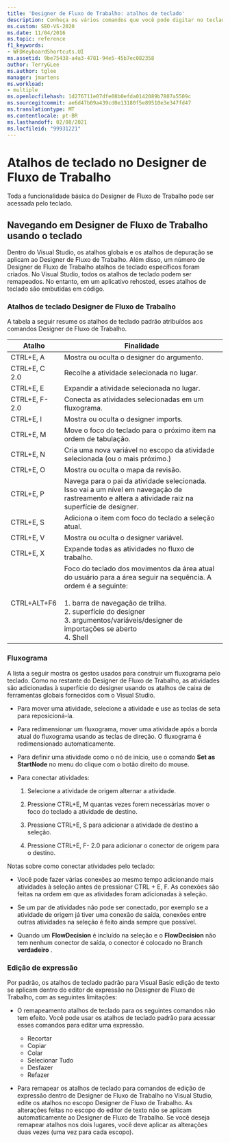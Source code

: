 ```yaml
---
title: 'Designer de Fluxo de Trabalho: atalhos de teclado'
description: Conheça os vários comandos que você pode digitar no teclado para navegar pelo Designer de Fluxo de Trabalho no Visual Studio.
ms.custom: SEO-VS-2020
ms.date: 11/04/2016
ms.topic: reference
f1_keywords:
- WFDKeyboardShortcuts.UI
ms.assetid: 9be75438-a4a3-4781-94e5-45b7ec082358
author: TerryGLee
ms.author: tglee
manager: jmartens
ms.workload:
- multiple
ms.openlocfilehash: 1d276711e07dfe08b0efda0142089b7807a5509c
ms.sourcegitcommit: ae6d47b09a439cd0e13180f5e89510e3e347fd47
ms.translationtype: MT
ms.contentlocale: pt-BR
ms.lasthandoff: 02/08/2021
ms.locfileid: "99931221"
---
```

# <a name="keyboard-shortcuts-in-the-workflow-designer"></a>Atalhos de teclado no Designer de Fluxo de Trabalho

Toda a funcionalidade básica do Designer de Fluxo de Trabalho pode ser acessada pelo teclado.

## <a name="navigating-the-workflow-designer-using-the-keyboard"></a>Navegando em Designer de Fluxo de Trabalho usando o teclado

Dentro do Visual Studio, os atalhos globais e os atalhos de depuração se aplicam ao Designer de Fluxo de Trabalho. Além disso, um número de Designer de Fluxo de Trabalho atalhos de teclado específicos foram criados. No Visual Studio, todos os atalhos de teclado podem ser remapeados. No entanto, em um aplicativo rehosted, esses atalhos de teclado são embutidas em código.

### <a name="workflow-designer-keyboard-shortcuts"></a>Atalhos de teclado Designer de Fluxo de Trabalho

A tabela a seguir resume os atalhos de teclado padrão atribuídos aos comandos Designer de Fluxo de Trabalho.

|Atalho|Finalidade|
|-|-------------|
|CTRL+E, A|Mostra ou oculta o designer do argumento.|
|CTRL+E, C 2.0|Recolhe a atividade selecionada no lugar.|
|CTRL+E, E|Expandir a atividade selecionada no lugar.|
|CTRL+E, F- 2.0|Conecta as atividades selecionadas em um fluxograma.|
|CTRL+E, I|Mostra ou oculta o designer imports.|
|CTRL+E, M|Move o foco do teclado para o próximo item na ordem de tabulação.|
|CTRL+E, N|Cria uma nova variável no escopo da atividade selecionada (ou o mais próximo.)|
|CTRL+E, O|Mostra ou oculta o mapa da revisão.|
|CTRL+E, P|Navega para o pai da atividade selecionada. Isso vai a um nível em navegação de rastreamento e altera a atividade raiz na superfície de designer.|
|CTRL+E, S|Adiciona o item com foco do teclado a seleção atual.|
|CTRL+E, V|Mostra ou oculta o designer variável.|
|CTRL+E, X|Expande todas as atividades no fluxo de trabalho.|
|CTRL+ALT+F6|Foco do teclado dos movimentos da área atual do usuário para a área seguir na sequência. A ordem é a seguinte:<br /><br /> 1. barra de navegação de trilha.<br />2. superfície do designer<br />3. argumentos/variáveis/designer de importações se aberto<br />4. Shell|

### <a name="flowchart"></a>Fluxograma

A lista a seguir mostra os gestos usados para construir um fluxograma pelo teclado. Como no restante do Designer de Fluxo de Trabalho, as atividades são adicionadas à superfície do designer usando os atalhos de caixa de ferramentas globais fornecidos com o Visual Studio.

- Para mover uma atividade, selecione a atividade e use as teclas de seta para reposicioná-la.

- Para redimensionar um fluxograma, mover uma atividade após a borda atual do fluxograma usando as teclas de direção. O fluxograma é redimensionado automaticamente.

- Para definir uma atividade como o nó de início, use o comando **Set as StartNode** no menu do clique com o botão direito do mouse.

- Para conectar atividades:

    1. Selecione a atividade de origem alternar a atividade.

    2. Pressione CTRL+E, M quantas vezes forem necessárias mover o foco do teclado a atividade de destino.

    3. Pressione CTRL+E, S para adicionar a atividade de destino a seleção.

    4. Pressione CTRL+E, F- 2.0 para adicionar o conector de origem para o destino.

Notas sobre como conectar atividades pelo teclado:

- Você pode fazer várias conexões ao mesmo tempo adicionando mais atividades à seleção antes de pressionar CTRL + E, F. As conexões são feitas na ordem em que as atividades foram adicionadas à seleção.

- Se um par de atividades não pode ser conectado, por exemplo se a atividade de origem já tiver uma conexão de saída, conexões entre outras atividades na seleção é feito ainda sempre que possível.

- Quando um **FlowDecision** é incluído na seleção e o **FlowDecision** não tem nenhum conector de saída, o conector é colocado no Branch **verdadeiro** .

### <a name="expression-editing"></a>Edição de expressão

Por padrão, os atalhos de teclado padrão para Visual Basic edição de texto se aplicam dentro do editor de expressão no Designer de Fluxo de Trabalho, com as seguintes limitações:

- O remapeamento atalhos de teclado para os seguintes comandos não tem efeito. Você pode usar os atalhos de teclado padrão para acessar esses comandos para editar uma expressão.

  - Recortar
  - Copiar
  - Colar
  - Selecionar Tudo
  - Desfazer
  - Refazer

- Para remapear os atalhos de teclado para comandos de edição de expressão dentro de Designer de Fluxo de Trabalho no Visual Studio, edite os atalhos no escopo Designer de Fluxo de Trabalho. As alterações feitas no escopo do editor de texto não se aplicam automaticamente ao Designer de Fluxo de Trabalho. Se você deseja remapear atalhos nos dois lugares, você deve aplicar as alterações duas vezes (uma vez para cada escopo).
